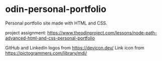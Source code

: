 # odin-personal-portfolio

Personal portfolio site made with HTML and CSS.

project assignment: <https://www.theodinproject.com/lessons/node-path-advanced-html-and-css-personal-portfolio>

GitHub and LinkedIn logos from <https://devicon.dev/>
Link icon from <https://pictogrammers.com/library/mdi/>
